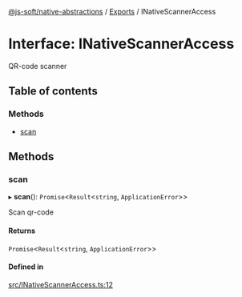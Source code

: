 [@js-soft/native-abstractions](../README.md) / [Exports](../modules.md) / INativeScannerAccess

# Interface: INativeScannerAccess

QR-code scanner

## Table of contents

### Methods

- [scan](INativeScannerAccess.md#scan)

## Methods

### scan

▸ **scan**(): `Promise`<`Result`<`string`, `ApplicationError`\>\>

Scan qr-code

#### Returns

`Promise`<`Result`<`string`, `ApplicationError`\>\>

#### Defined in

[src/INativeScannerAccess.ts:12](https://github.com/js-soft/ts-native-access/blob/2fee55d/packages/abstractions/src/INativeScannerAccess.ts#L12)
